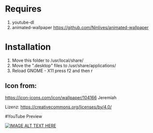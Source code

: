 # Requires
1. youtube-dl
2. animated-wallpaper
<https://github.com/Ninlives/animated-wallpaper>

# Installation
1. Move this folder to /usr/local/share/
2. Move the ".desktop" files to /usr/share/applications/
3. Reload GNOME - X11 press f2 and then r

## Icon from:
https://icon-icons.com/icon/wallpaper/104166
Jeremiah

Lizenz: <https://creativecommons.org/licenses/by/4.0/>

#YouTube Preview

[![IMAGE ALT TEXT HERE](https://img.youtube.com/vi/4gufe3x7oZA/0.jpg)](https://www.youtube.com/watch?v=4gufe3x7oZA)
